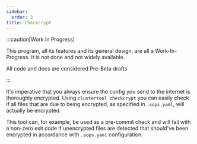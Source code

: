 ```yaml
---
sidebar:
  order: 3
title: checkcrypt
---
```


:::caution[Work In Progress]

This program, all its features and its general design, are all a Work-In-Progress. It is not done and not widely available.

All code and docs are considered Pre-Beta drafts

:::

It's imperative that you always ensure the config you send to the internet is thoroughly encrypted. Using `clustertool checkcrypt` you can easily check if all files that are due to being encrypted, as specified in `.sops.yaml`, will actually be encrypted.

This tool can, for example, be used as a pre-commit check and will fail with a non-zero exit code if unencrypted files are detected that should've been encrypted in accordance with `.sops.yaml` configuration.
